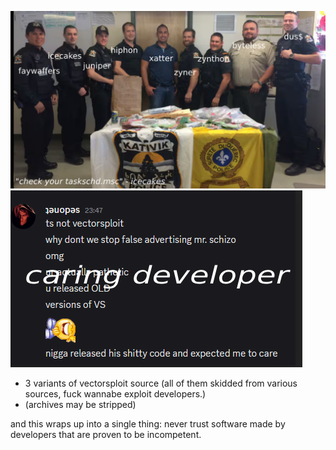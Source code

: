 ![My image](ratted.png)
![My image](firefox_Fxo06CCHvz.png)

- 3 variants of vectorsploit source (all of them skidded from various sources, fuck wannabe exploit developers.)
- (archives may be stripped)

and this wraps up into a single thing: never trust software made by developers that are proven to be incompetent.
